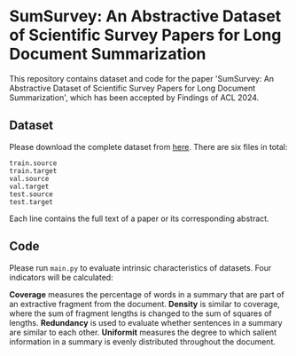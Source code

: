# SumSurvey: An Abstractive Dataset of Scientific Survey Papers for Long Document Summarization

This repository contains dataset and code for the paper 'SumSurvey: An Abstractive Dataset of Scientific Survey Papers for Long Document Summarization', which has been accepted by Findings of ACL 2024.

## Dataset

Please download the complete dataset from [here](https://www.baidu.com). There are six files in total:

```
train.source
train.target
val.source
val.target
test.source
test.target
```

Each line contains the full text of a paper or its corresponding abstract.

## Code

Please run `main.py` to evaluate intrinsic characteristics of datasets. Four indicators will be calculated:

**Coverage** measures the percentage of words in a summary that are part of an extractive fragment from the document.
**Density** is similar to coverage, where the sum of fragment lengths is changed to the sum of squares of lengths.
**Redundancy** is used to evaluate whether sentences in a summary are similar to each other.
**Uniformit** measures the degree to which salient information in a summary is evenly distributed throughout the document.

